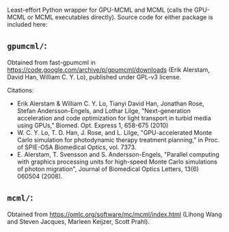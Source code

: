 Least-effort Python wrapper for GPU-MCML and MCML (calls the GPU-MCML or MCML
executables directly). Source code for either package is included here:

## `gpumcml/`: ##

Obtained from fast-gpumcml in https://code.google.com/archive/p/gpumcml/downloads (Erik Alerstam, David Han, William C. Y. Lo), published under GPL-v3 license.

Citations:
* Erik Alerstam & William C. Y. Lo, Tianyi David Han, Jonathan Rose, Stefan Andersson-Engels, and Lothar Lilge, "Next-generation acceleration and code optimization for light transport in turbid media using GPUs," Biomed. Opt. Express 1, 658-675 (2010)
* W. C. Y. Lo, T. D. Han, J. Rose, and L. Lilge, "GPU-accelerated Monte Carlo simulation for photodynamic therapy treatment planning," in Proc. of SPIE-OSA Biomedical Optics, vol. 7373.
* E. Alerstam, T. Svensson and S. Andersson-Engels, "Parallel computing with graphics processing  units for high-speed Monte Carlo simulations of photon migration", Journal of Biomedical Optics Letters, 13(6) 060504 (2008).

## `mcml/`: ##

Obtained from https://omlc.org/software/mc/mcml/index.html (Lihong Wang and Steven Jacques, Marleen Keijzer, Scott Prahl).
